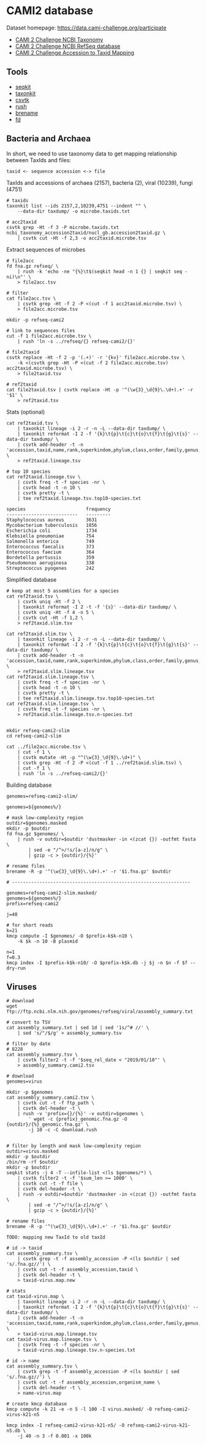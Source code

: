 # CAMI2 database

Dataset homepage: https://data.cami-challenge.org/participate

- [CAMI 2 Challenge NCBI Taxonomy](https://openstack.cebitec.uni-bielefeld.de:8080/swift/v1/CAMI_2_DATABASES/ncbi_taxonomy.tar)
- [CAMI 2 Challenge NCBI RefSeq database](https://openstack.cebitec.uni-bielefeld.de:8080/swift/v1/CAMI_2_DATABASES/RefSeq_genomic_20190108.tar)
- [CAMI 2 Challenge Accession to Taxid Mapping](https://openstack.cebitec.uni-bielefeld.de:8080/swift/v1/CAMI_2_DATABASES/ncbi_taxonomy_accession2taxid.tar)

## Tools

- [seqkit](https://github.com/shenwei356/seqkit)
- [taxonkit](https://github.com/shenwei356/taxonkit)
- [csvtk](https://github.com/shenwei356/csvtk)
- [rush](https://github.com/shenwei356/rush)
- [brename](https://github.com/shenwei356/brename)
- [fd](https://github.com/sharkdp/fd)

## Bacteria and Archaea

In short, we need to use taxonomy data to get mapping relationship between TaxIds and files:

    taxid <- sequence accession <-> file


TaxIds and accessions of archaea (2157), bacteria (2), viral (10239), fungi (4751)

    # taxids
    taxonkit list --ids 2157,2,10239,4751 --indent "" \
        --data-dir taxdump/ -o microbe.taxids.txt
    
    # acc2taxid
    csvtk grep -Ht -f 3 -P microbe.taxids.txt ncbi_taxonomy_accession2taxid/nucl_gb.accession2taxid.gz \
        | csvtk cut -Ht -f 2,3 -o acc2taxid.microbe.tsv

Extract sequences of microbes

    # file2acc
    fd fna.gz refseq/ \
        | rush -k 'echo -ne "{%}\t$(seqkit head -n 1 {} | seqkit seq -ni)\n"' \
        > file2acc.tsv

    # filter
    cat file2acc.tsv \
        | csvtk grep -Ht -f 2 -P <(cut -f 1 acc2taxid.microbe.tsv) \
        > file2acc.microbe.tsv
            
    mkdir -p refseq-cami2
    
    # link to sequences files
    cut -f 1 file2acc.microbe.tsv \
        | rush 'ln -s ../refseq/{} refseq-cami2/{}'
    
    # file2taxid
    csvtk replace -Ht -f 2 -p '(.+)' -r '{kv}' file2acc.microbe.tsv \
        -k <(csvtk grep -Ht -P <(cut -f 2 file2acc.microbe.tsv) acc2taxid.microbe.tsv) \
        > file2taxid.tsv
    
    # ref2taxid    
    cat file2taxid.tsv | csvtk replace -Ht -p '^(\w{3}_\d{9}\.\d+).+' -r '$1' \
        > ref2taxid.tsv
        

Stats (optional)

    cat ref2taxid.tsv \
        | taxonkit lineage -i 2 -r -n -L --data-dir taxdump/ \
        | taxonkit reformat -I 2 -f '{k}\t{p}\t{c}\t{o}\t{f}\t{g}\t{s}' --data-dir taxdump/ \
        | csvtk add-header -t -n 'accession,taxid,name,rank,superkindom,phylum,class,order,family,genus,species' \
        > ref2taxid.lineage.tsv

    # top 10 species
    cat ref2taxid.lineage.tsv \
        | csvtk freq -t -f species -nr \
        | csvtk head -t -n 10 \
        | csvtk pretty -t \
        | tee ref2taxid.lineage.tsv.top10-species.txt

    species                      frequency
    --------------------------   ---------
    Staphylococcus aureus        3631
    Mycobacterium tuberculosis   1856
    Escherichia coli             1734
    Klebsiella pneumoniae        754
    Salmonella enterica          749
    Enterococcus faecalis        373
    Enterococcus faecium         364
    Bordetella pertussis         359
    Pseudomonas aeruginosa       338
    Streptococcus pyogenes       242

Simplified database

    # keep at most 5 assemblies for a species
    cat ref2taxid.tsv \
        | csvtk uniq -Ht -f 2 \
        | taxonkit reformat -I 2 -t -f '{s}' --data-dir taxdump/ \
        | csvtk uniq -Ht -f 4 -n 5 \
        | csvtk cut -Ht -f 1,2 \
        > ref2taxid.slim.tsv
    
    cat ref2taxid.slim.tsv \
        | taxonkit lineage -i 2 -r -n -L --data-dir taxdump/ \
        | taxonkit reformat -I 2 -f '{k}\t{p}\t{c}\t{o}\t{f}\t{g}\t{s}' --data-dir taxdump/ \
        | csvtk add-header -t -n 'accession,taxid,name,rank,superkindom,phylum,class,order,family,genus,species' \
        > ref2taxid.slim.lineage.tsv
    cat ref2taxid.slim.lineage.tsv \
        | csvtk freq -t -f species -nr \
        | csvtk head -t -n 10 \
        | csvtk pretty -t \
        | tee ref2taxid.slim.lineage.tsv.top10-species.txt
    cat ref2taxid.slim.lineage.tsv \
        | csvtk freq -t -f species -nr \
        > ref2taxid.slim.lineage.tsv.n-species.txt
        
    
    mkdir refseq-cami2-slim
    cd refseq-cami2-slim
    
    cat ../file2acc.microbe.tsv \
        | cut -f 1 \
        | csvtk mutate -Ht -p "^(\w{3}_\d{9}\.\d+)" \
        | csvtk grep -Ht -f 2 -P <(cut -f 1 ../ref2taxid.slim.tsv) \
        | cut -f 1 \
        | rush 'ln -s ../refseq-cami2/{}'

Building database
            
    genomes=refseq-cami2-slim/
    
    genomes=${genomes%/}
    
    # mask low-complexity region
    outdir=$genomes.masked
    mkdir -p $outdir
    fd fna.gz $genomes/ \
        | rush -v outdir=$outdir 'dustmasker -in <(zcat {}) -outfmt fasta \
            | sed -e "/^>/!s/[a-z]/n/g" \
            | gzip -c > {outdir}/{%}'
            
    # rename files
    brename -R -p '^(\w{3}_\d{9}\.\d+).+' -r '$1.fna.gz' $outdir

    # -----------------------------------------------------------------
    
    genomes=refseq-cami2-slim.masked/
    genomes=${genomes%/}
    prefix=refseq-cami2
    
    j=40
    
    # for short reads
    k=21
    kmcp compute -I $genomes/ -O $prefix-k$k-n10 \
        -k $k -n 10 -B plasmid
        
    n=1
    f=0.3
    kmcp index -I $prefix-k$k-n10/ -O $prefix-k$k.db -j $j -n $n -f $f --dry-run   

## Viruses

    # download
    wget ftp://ftp.ncbi.nlm.nih.gov/genomes/refseq/viral/assembly_summary.txt
    
    # convert to TSV
    cat assembly_summary.txt | sed 1d | sed '1s/^# //' \
        | sed 's/"/$/g' > assembly_summary.tsv
    
    # filter by date
    # 8228
    cat assembly_summary.tsv \
        | csvtk filter2 -t -f '$seq_rel_date < "2019/01/10"' \
        > assembly_summary.cami2.tsv
    
    # download
    genomes=virus
    
    mkdir -p $genomes
    cat assembly_summary.cami2.tsv \
        | csvtk cut -t -f ftp_path \
        | csvtk del-header -t \
        | rush -v 'prefix={}/{%}' -v outdir=$genomes \
            ' wget -c {prefix}_genomic.fna.gz -O {outdir}/{%}_genomic.fna.gz' \
            -j 10 -c -C download.rush
    
   
    # filter by length and mask low-complexity region
    outdir=virus.masked
    mkdir -p $outdir  
    /bin/rm -rf $outdir
    mkdir -p $outdir    
    seqkit stats -j 4 -T --infile-list <(ls $genomes/*) \
        | csvtk filter2 -t -f '$sum_len >= 1000' \
        | csvtk cut -t -f file \
        | csvtk del-header -t \
        | rush -v outdir=$outdir 'dustmasker -in <(zcat {}) -outfmt fasta \
            | sed -e "/^>/!s/[a-z]/n/g" \
            | gzip -c > {outdir}/{%}'
            
    # rename files
    brename -R -p '^(\w{3}_\d{9}\.\d+).+' -r '$1.fna.gz' $outdir
    
    TODO: mapping new TaxId to old taxId
    
    # id -> taxid
    cat assembly_summary.tsv \
        | csvtk grep -t -f assembly_accession -P <(ls $outdir | sed 's/.fna.gz//') \
        | csvtk cut -t -f assembly_accession,taxid \
        | csvtk del-header -t \
        > taxid-virus.map.new
        
    # stats
    cat taxid-virus.map \
        | taxonkit lineage -i 2 -r -n -L --data-dir taxdump/ \
        | taxonkit reformat -I 2 -f '{k}\t{p}\t{c}\t{o}\t{f}\t{g}\t{s}' --data-dir taxdump/ \
        | csvtk add-header -t -n 'accession,taxid,name,rank,superkindom,phylum,class,order,family,genus,species' \
        > taxid-virus.map.lineage.tsv
    cat taxid-virus.map.lineage.tsv \
        | csvtk freq -t -f species -nr \
        > taxid-virus.map.lineage.tsv.n-species.txt
    
    # id -> name
    cat assembly_summary.tsv \
        | csvtk grep -t -f assembly_accession -P <(ls $outdir | sed 's/.fna.gz//') \
        | csvtk cut -t -f assembly_accession,organism_name \
        | csvtk del-header -t \
        > name-virus.map
        
    # create kmcp database
    kmcp compute -k 21 -e -n 5 -l 100 -I virus.masked/ -O refseq-cami2-virus-k21-n5
    
    kmcp index -I refseq-cami2-virus-k21-n5/ -O refseq-cami2-virus-k21-n5.db \
        -j 40 -n 3 -f 0.001 -x 100k
    
